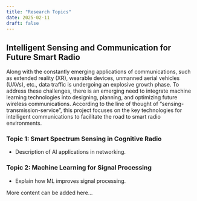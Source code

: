 ```yaml
---
title: "Research Topics"
date: 2025-02-11
draft: false
---
```


## Intelligent Sensing and Communication for Future Smart Radio
Along with the constantly emerging applications of communications, such as extended reality (XR), wearable devices, unmanned aerial vehicles (UAVs),
etc., data traffic is undergoing an explosive growth phase. To address these challenges, there is an emerging need to integrate machine learning technologies into designing, planning, and optimizing future wireless communications. According to the line of thought of “sensing-transmission-service”, this project focuses on the key technologies for intelligent communications to facilitate the road to smart radio environments. 

### Topic 1: Smart Spectrum Sensing in Cognitive Radio 
- Description of AI applications in networking.  

### Topic 2: Machine Learning for Signal Processing
- Explain how ML improves signal processing.

More content can be added here...
